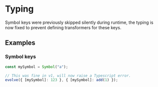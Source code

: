 # Typing

Symbol keys were previously skipped silently during runtime, the typing is now
fixed to prevent defining transformers for these keys.

## Examples

### Symbol keys

```ts
const mySymbol = Symbol("a");

// This was fine in v1, will now raise a Typescript error.
evolve({ [mySymbol]: 123 }, { [mySymbol]: add(1) });
```
